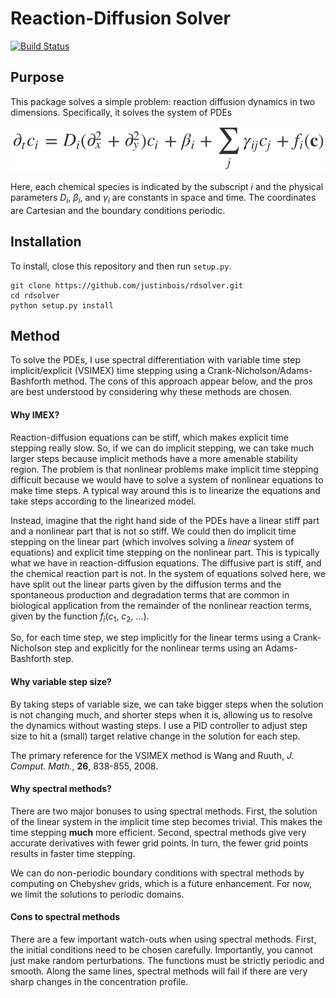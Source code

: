 # Reaction-Diffusion Solver

[![Build Status](https://travis-ci.org/justinbois/rdsolver.svg?branch=master)](https://travis-ci.org/justinbois/rdsolver)


## Purpose
This package solves a simple problem: reaction diffusion dynamics in two dimensions. Specifically, it solves the system of PDEs

![RD PDE](imgs/RD_PDE.png)

Here, each chemical species is indicated by the subscript *i* and the physical parameters *D<sub>i</sub>*, *β<sub>i</sub>*, and *γ<sub>i</sub>* are constants in space and time. The coordinates are Cartesian and the boundary conditions periodic.

## Installation

To install, close this repository and then run `setup.py`.

```
git clone https://github.com/justinbois/rdsolver.git
cd rdsolver
python setup.py install
```


## Method
To solve the PDEs, I use spectral differentiation with variable time step implicit/explicit (VSIMEX) time stepping using a Crank-Nicholson/Adams-Bashforth method. The cons of this approach appear below, and the pros are best understood by considering why these methods are chosen.

#### Why IMEX?

Reaction-diffusion equations can be stiff, which makes explicit time stepping really slow. So, if we can do implicit stepping, we can take much larger steps because implicit methods have a more amenable stability region. The problem is that nonlinear problems make implicit time stepping difficult because we would have to solve a system of nonlinear equations to make time steps. A typical way around this is to linearize the equations and take steps according to the linearized model.

Instead, imagine that the right hand side of the PDEs have a linear stiff part and a nonlinear part that is not so stiff. We could then do implicit time stepping on the linear part (which involves solving a *linear* system of equations) and explicit time stepping on the nonlinear part. This is typically what we have in reaction-diffusion equations. The diffusive part is stiff, and the chemical reaction part is not. In the system of equations solved here, we have split out the linear parts given by the diffusion terms and the spontaneous production and degradation terms that are common in biological application from the remainder of the nonlinear reaction terms, given by the function *f<sub>i</sub>*(*c*<sub>1</sub>, *c*<sub>2</sub>, ...).

So, for each time step, we step implicitly for the linear terms using a Crank-Nicholson step and explicitly for the nonlinear terms using an Adams-Bashforth step.


#### Why variable step size?

By taking steps of variable size, we can take bigger steps when the solution is not changing much, and shorter steps when it is, allowing us to resolve the dynamics without wasting steps. I use a PID controller to adjust step size to hit a (small) target relative change in the solution for each step.

The primary reference for the VSIMEX method is Wang and Ruuth, *J. Comput. Math.*, **26**, 838-855, 2008.


#### Why spectral methods?
There are two major bonuses to using spectral methods. First, the solution of the linear system in the implicit time step becomes trivial. This makes the time stepping **much** more efficient. Second, spectral methods give very accurate derivatives with fewer grid points. In turn, the fewer grid points results in faster time stepping.

We can do non-periodic boundary conditions with spectral methods by computing on Chebyshev grids, which is a future enhancement. For now, we limit the solutions to periodic domains.

#### Cons to spectral methods

There are a few important watch-outs when using spectral methods. First, the initial conditions need to be chosen carefully. Importantly, you cannot just make random perturbations. The functions must be strictly periodic and smooth. Along the same lines, spectral methods will fail if there are very sharp changes in the concentration profile.
